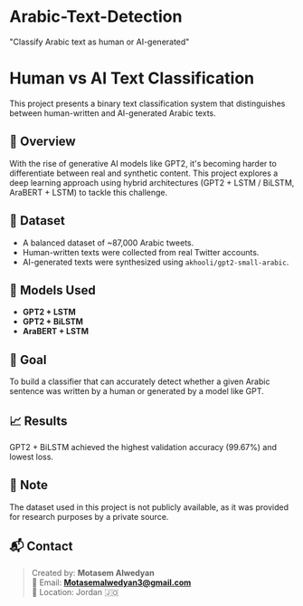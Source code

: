 # Arabic-Text-Detection
"Classify Arabic text as human or AI-generated"
# Human vs AI Text Classification

This project presents a binary text classification system that distinguishes between human-written and AI-generated Arabic texts.

## 📌 Overview
With the rise of generative AI models like GPT2, it's becoming harder to differentiate between real and synthetic content. This project explores a deep learning approach using hybrid architectures (GPT2 + LSTM / BiLSTM, AraBERT + LSTM) to tackle this challenge.

## 📂 Dataset
- A balanced dataset of ~87,000 Arabic tweets.
- Human-written texts were collected from real Twitter accounts.
- AI-generated texts were synthesized using `akhooli/gpt2-small-arabic`.

## 🧠 Models Used
- **GPT2 + LSTM**
- **GPT2 + BiLSTM**
- **AraBERT + LSTM**

## 🎯 Goal
To build a classifier that can accurately detect whether a given Arabic sentence was written by a human or generated by a model like GPT.

## 📈 Results
GPT2 + BiLSTM achieved the highest validation accuracy (99.67%) and lowest loss.

## 🚫 Note
The dataset used in this project is not publicly available, as it was provided for research purposes by a private source.

## 📬 Contact

> Created by: **Motasem Alwedyan**  
> 📧 Email: **Motasemalwedyan3@gmail.com**  
> 📍 Location: Jordan 🇯🇴  

